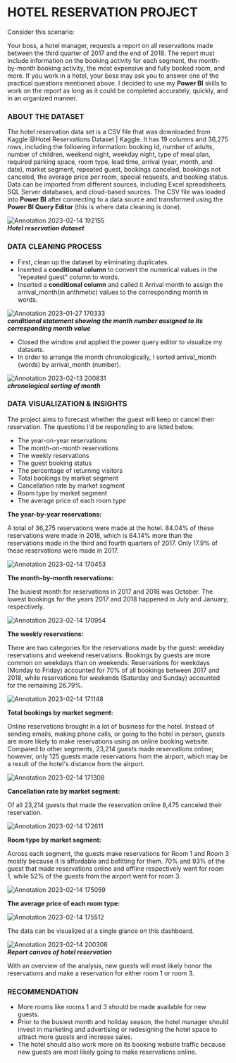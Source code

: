 # HOTEL RESERVATION PROJECT

Consider this scenario:

Your boss, a hotel manager, requests a report on all reservations made between the third quarter of 2017 and the end of 2018. The report must include information on the booking activity for each segment, the month-by-month booking activity, the most expensive and fully booked room, and more. If you work in a hotel, your boss may ask you to answer one of the practical questions mentioned above. I decided to use my **Power BI** skills to work on the report as long as it could be completed accurately, quickly, and in an organized manner.

### ABOUT THE DATASET

The hotel reservation data set is a CSV file that was downloaded from Kaggle @Hotel Reservations Dataset | Kaggle. It has 19 columns and 36,275 rows, including the following information: booking id, number of adults, number of children, weekend night, weekday night, type of meal plan, required parking space, room type, lead time, arrival (year, month, and date), market segment, repeated guest, bookings canceled, bookings not canceled, the average price per room, special requests, and booking status. Data can be imported from different sources, including Excel spreadsheets, SQL Server databases, and cloud-based sources. The CSV file was loaded into **Power BI** after connecting to a data source and transformed using the **Power BI Query Editor** (this is where data cleaning is done).

![Annotation 2023-02-14 192155](https://user-images.githubusercontent.com/119788228/219125551-e675c90f-d35d-4fa4-871f-15a26eae833f.png)  
***Hotel reservation dataset***

### DATA CLEANING PROCESS

- First, clean up the dataset by eliminating duplicates.
- Inserted a **conditional column** to convert the numerical values in the "repeated guest" column to words.
- Inserted a **conditional column** and called it Arrival month to assign the arrival_month(in arithmetic) values to the corresponding month in words.

![Annotation 2023-01-27 170333](https://user-images.githubusercontent.com/119788228/220158581-fe98d37d-e9a5-40ed-a2c3-bf4dbedda963.png)  
***conditional statement showing the month number assigned to its corresponding month value***

- Closed the window and applied the power query editor to visualize my datasets.
- In order to arrange the month chronologically, I sorted arrival_month (words) by arrival_month (number).

![Annotation 2023-02-13 200831](https://user-images.githubusercontent.com/119788228/220158993-0dabb67e-be0e-4f09-aa41-736bacb98eff.png)  
***chronological sorting of month***

### DATA VISUALIZATION & INSIGHTS

The project aims to forecast whether the guest will keep or cancel their reservation. The questions I'd be responding to are listed below.
- The year-on-year reservations
- The month-on-month reservations
- The weekly reservations
- The guest booking status
- The percentage of returning visitors
- Total bookings by market segment
- Cancellation rate by market segment
- Room type by market segment
- The average price of each room type

**The year-by-year reservations:**  

A total of 36,275 reservations were made at the hotel. 84.04% of these reservations were made in 2018, which is 64.14% more than the reservations made in the third and fourth quarters of 2017. Only 17.9% of these reservations were made in 2017.

![Annotation 2023-02-14 170453](https://user-images.githubusercontent.com/119788228/220160153-d9acb3ce-5226-4518-b049-6f5f8d11309e.png)

**The month-by-month reservations:**  

The busiest month for reservations in 2017 and 2018 was October. The lowest bookings for the years 2017 and 2018 happened in July and January, respectively.

![Annotation 2023-02-14 170954](https://user-images.githubusercontent.com/119788228/220160320-860de4e1-7dd9-4f30-9fc5-d00c5303fbaa.png)

**The weekly reservations:**  

There are two categories for the reservations made by the guest: weekday reservations and weekend reservations. Bookings by guests are more common on weekdays than on weekends. Reservations for weekdays (Monday to Friday) accounted for 70% of all bookings between 2017 and 2018, while reservations for weekends (Saturday and Sunday) accounted for the remaining 26.79%.

![Annotation 2023-02-14 171148](https://user-images.githubusercontent.com/119788228/220160479-46297d48-e14e-4e93-b596-5409f34872e2.png)

**Total bookings by market segment:**  

Online reservations brought in a lot of business for the hotel. Instead of sending emails, making phone calls, or going to the hotel in person, guests are more likely to make reservations using an online booking website. Compared to other segments, 23,214 guests made reservations online; however, only 125 guests made reservations from the airport, which may be a result of the hotel's distance from the airport.

![Annotation 2023-02-14 171308](https://user-images.githubusercontent.com/119788228/220160575-aada7021-a0da-44f2-a9d2-4d83bc8ab84c.png)

**Cancellation rate by market segment:**  

Of all 23,214 guests that made the reservation online 8,475 canceled their reservation.

![Annotation 2023-02-14 172611](https://user-images.githubusercontent.com/119788228/220160775-ff4b5bc5-2c82-4cb1-a650-d938d9b1d61f.png)

**Room type by market segment:**  

Across each segment, the guests make reservations for Room 1 and Room 3 mostly because it is affordable and befitting for them. 70% and 93% of the guest that made reservations online and offline respectively went for room 1, while 52% of the guests from the airport went for room 3.

![Annotation 2023-02-14 175059](https://user-images.githubusercontent.com/119788228/220160936-a2dd4e97-277f-4d7b-baca-56abf8c191ff.png)

**The average price of each room type:**  


![Annotation 2023-02-14 175512](https://user-images.githubusercontent.com/119788228/220161199-b6d5147d-340e-44e7-b053-528eb256a0c9.png)

The data can be visualized at a single glance on this dashboard.

![Annotation 2023-02-14 200306](https://user-images.githubusercontent.com/119788228/220161412-5a41564d-42dc-42aa-a890-cfd758a2dcaf.png)  
***Report canvas of hotel reservation***

With an overview of the analysis, new guests will most likely honor the reservations and make a reservation for either room 1 or room 3.

### RECOMMENDATION

- More rooms like rooms 1 and 3 should be made available for new guests. 
- Prior to the busiest month and holiday season, the hotel manager should invest in marketing and advertising or redesigning the hotel space to attract more guests and increase sales.
- The hotel should also work more on its booking website traffic because new guests are most likely going to make reservations online.








